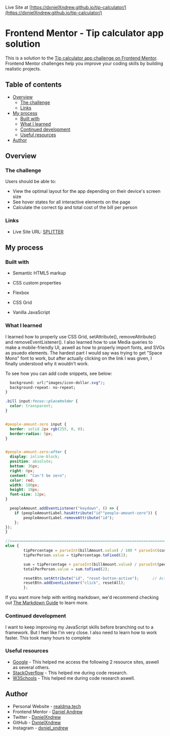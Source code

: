 Live Site at [https://dxnielXndrew.github.io/tip-calculator/](https://dxnielXndrew.github.io/tip-calculator/)


# Frontend Mentor - Tip calculator app solution

This is a solution to the [Tip calculator app challenge on Frontend Mentor](https://www.frontendmentor.io/challenges/tip-calculator-app-ugJNGbJUX). Frontend Mentor challenges help you improve your coding skills by building realistic projects.

## Table of contents

- [Overview](#overview)
  - [The challenge](#the-challenge)
  - [Links](#links)
- [My process](#my-process)
  - [Built with](#built-with)
  - [What I learned](#what-i-learned)
  - [Continued development](#continued-development)
  - [Useful resources](#useful-resources)
- [Author](#author)

## Overview

### The challenge

Users should be able to:

- View the optimal layout for the app depending on their device's screen size
- See hover states for all interactive elements on the page
- Calculate the correct tip and total cost of the bill per person

### Links

- Live Site URL: [SPLITTER](https://dxnielXndrew.github.io/tip-calculator/)

## My process

### Built with

- Semantic HTML5 markup

- CSS custom properties
- Flexbox
- CSS Grid

- Vanilla JavaScript

### What I learned

I learned how to properly use CSS Grid, setAttribute(), removeAttribute() and removeEventListener(). I also learned how to use Media queries to make a mobile-friendly UI, aswell as how to properly import fonts, and SVGs as psuedo elements. The hardest part I would say was trying to get "Space Mono" font to work, but after actually clicking on the link I was given, I finally understood why it wouldn't work.

To see how you can add code snippets, see below:

```css
  background: url("images/icon-dollar.svg");
  background-repeat: no-repeat;
}

.bill input:focus::placeholder {
  color: transparent;
}


#people-amount-zero input {
  border: solid 2px rgb(255, 0, 0);
  border-radius: 5px;
}


#people-amount-zero:after {
  display: inline-block;
  position: absolute;
  bottom: 36px;
  right: 0px;
  content: "Can't be zero";
  color: red;
  width: 100px;
  height: 10px;
  font-size: 12px;
}

```
```js
  peopleAmount.addEventListener("keydown", () => {
    if (peopleAmountLabel.hasAttribute("id""people-amount-zero")) {
        peopleAmountLabel.removeAttribute("id");
    };
});
}

//===================================================================================================================================================================================
else {
        tipPercentage = parseInt(billAmount.value) / 100 * parseInt(customInput.value) / parseInt(peopleAmount.value);
        tipPerPerson.value = tipPercentage.toFixed(2);

        sum = tipPercentage + parseInt(billAmount.value) / parseInt(peopleAmount.value);
        totalPerPerson.value = sum.toFixed(2);

        resetBtn.setAttribute("id", "reset-button-active");      // Activate Reset Button Color
        resetBtn.addEventListener("click", resetAll);
        };


```

If you want more help with writing markdown, we'd recommend checking out [The Markdown Guide](https://www.markdownguide.org/) to learn more.


### Continued development

I want to keep improving my JavaScript skills before branching out to a framework. But I feel like I'm very close. I also need to learn how to work faster. This took many hours to complete

### Useful resources

- [Google](https://www.google.com) - This helped me access the following 2 resource sites, aswell as several others.
- [StackOverflow](https://www.stackoverflow.com) - This helped me during code research.
- [W3Schools](https://www.w3resource.com) - This helped me during code research aswell.

## Author

- Personal Website - [realdma.tech](https://www.realdma.tech)
- Frontend Mentor - [Daniel Andrew](https://www.frontendmentor.io/profile/DanielAndrew1)
- Twitter - [DxnielXndrew](https://www.twitter.com/DxnielXndrew)
- GitHub - [DxnielXndrew](https://github.com/DxnielXndrew)
- Instagram - [dxniel_xndrew](https://www.instagram.com/dxniel_xndrew/)
